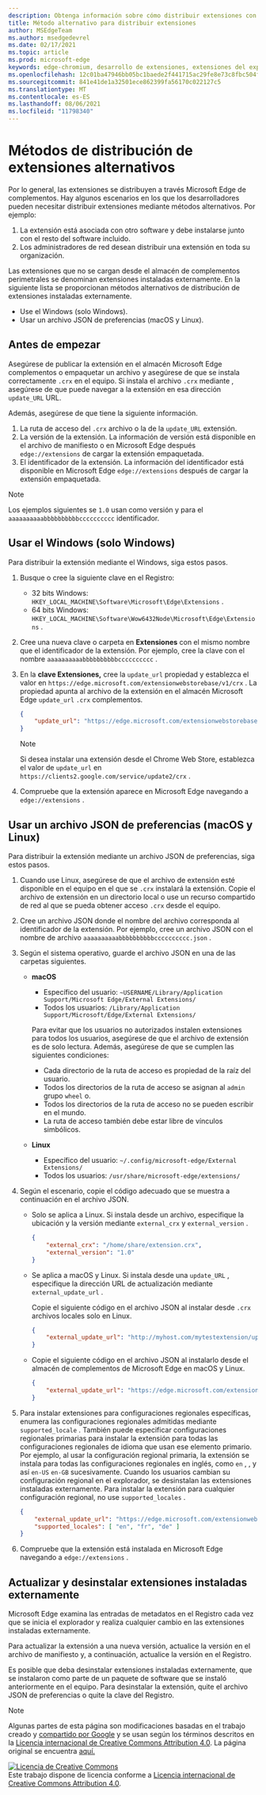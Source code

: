 ```yaml
---
description: Obtenga información sobre cómo distribuir extensiones con métodos alternativos que no usan almacenes comprobados
title: Método alternativo para distribuir extensiones
author: MSEdgeTeam
ms.author: msedgedevrel
ms.date: 02/17/2021
ms.topic: article
ms.prod: microsoft-edge
keywords: edge-chromium, desarrollo de extensiones, extensiones del explorador, complementos, centro de partners, desarrollador
ms.openlocfilehash: 12c01ba47946bb05bc1baede2f441715ac29fe8e73c8fbc504f5f16823541749
ms.sourcegitcommit: 841e41de1a32501ece862399fa56170c022127c5
ms.translationtype: MT
ms.contentlocale: es-ES
ms.lasthandoff: 08/06/2021
ms.locfileid: "11798340"
---
```

# <a name="alternate-extension-distribution-methods"></a>Métodos de distribución de extensiones alternativos  

Por lo general, las extensiones se distribuyen a través Microsoft Edge de complementos. Hay algunos escenarios en los que los desarrolladores pueden necesitar distribuir extensiones mediante métodos alternativos. Por ejemplo:

1.  La extensión está asociada con otro software y debe instalarse junto con el resto del software incluido.   
1.  Los administradores de red desean distribuir una extensión en toda su organización.   

Las extensiones que no se cargan desde el almacén de complementos perimetrales se denominan extensiones instaladas externamente. En la siguiente lista se proporcionan métodos alternativos de distribución de extensiones instaladas externamente. 

*   Use el Windows (solo Windows).  
*   Usar un archivo JSON de preferencias (macOS y Linux).  
    
## <a name="before-you-begin"></a>Antes de empezar  

Asegúrese de publicar la extensión en el almacén Microsoft Edge complementos o empaquetar un archivo y asegúrese de que se instala correctamente `.crx` en el equipo.  Si instala el archivo `.crx` mediante , asegúrese de que puede navegar a la extensión en esa dirección `update_URL` URL.  

Además, asegúrese de que tiene la siguiente información.    

1.  La ruta de acceso del `.crx` archivo o la de la `update_URL` extensión.
1.  La versión de la extensión.  La información de versión está disponible en el archivo de manifiesto o en Microsoft Edge después `edge://extensions` de cargar la extensión empaquetada.   
1.  El identificador de la extensión.  La información del identificador está disponible en Microsoft Edge `edge://extensions` después de cargar la extensión empaquetada.  

> [!NOTE] 
> Los ejemplos siguientes se `1.0` usan como versión y para el `aaaaaaaaaabbbbbbbbbbcccccccccc` identificador.  

## <a name="use-the-windows-registry-windows-only"></a>Usar el Windows (solo Windows)  

Para distribuir la extensión mediante el Windows, siga estos pasos.

1.  Busque o cree la siguiente clave en el Registro:  
    *   32 bits Windows: `HKEY_LOCAL_MACHINE\Software\Microsoft\Edge\Extensions` .  
    *   64 bits Windows: `HKEY_LOCAL_MACHINE\Software\Wow6432Node\Microsoft\Edge\Extensions` .  
1.  Cree una nueva clave o carpeta en **Extensiones** con el mismo nombre que el identificador de la extensión. Por ejemplo, cree la clave con el nombre `aaaaaaaaaabbbbbbbbbbcccccccccc` .  
1.  En la **clave Extensiones,** cree la `update_url` propiedad y establezca el valor en `https://edge.microsoft.com/extensionwebstorebase/v1/crx` .  La propiedad apunta al archivo de la extensión en el almacén Microsoft Edge `update_url` `.crx` complementos.  

    ```json
    {
        "update_url": "https://edge.microsoft.com/extensionwebstorebase/v1/crx"
    }
    ```  
    
    > [!NOTE]
    > Si desea instalar una extensión desde el Chrome Web Store, establezca el valor de `update_url` en `https://clients2.google.com/service/update2/crx` .  
  
1.  Compruebe que la extensión aparece en Microsoft Edge navegando a `edge://extensions` .  

## <a name="use-a-preferences-json-file-macos-and-linux"></a>Usar un archivo JSON de preferencias (macOS y Linux)  

Para distribuir la extensión mediante un archivo JSON de preferencias, siga estos pasos.

1.  Cuando use Linux, asegúrese de que el archivo de extensión esté disponible en el equipo en el que se `.crx` instalará la extensión. Copie el archivo de extensión en un directorio local o use un recurso compartido de red al que se pueda obtener acceso `.crx` desde el equipo. 
1.  Cree un archivo JSON donde el nombre del archivo corresponda al identificador de la extensión. Por ejemplo, cree un archivo JSON con el nombre de archivo `aaaaaaaaaabbbbbbbbbbcccccccccc.json` .  
1.  Según el sistema operativo, guarde el archivo JSON en una de las carpetas siguientes.   
    *   **macOS**  
        *   Específico del usuario: `~USERNAME/Library/Application Support/Microsoft Edge/External Extensions/`  
        *   Todos los usuarios: `/Library/Application Support/Microsoft/Edge/External Extensions/`  
        
        Para evitar que los usuarios no autorizados instalen extensiones para todos los usuarios, asegúrese de que el archivo de extensión es de solo lectura. Además, asegúrese de que se cumplen las siguientes condiciones:
        
        *   Cada directorio de la ruta de acceso es propiedad de la raíz del usuario.  
        *   Todos los directorios de la ruta de acceso se asignan al `admin` grupo `wheel` o.  
        *   Todos los directorios de la ruta de acceso no se pueden escribir en el mundo.  
        *   La ruta de acceso también debe estar libre de vínculos simbólicos.  
        
    *   **Linux**  
        *   Específico del usuario: `~/.config/microsoft-edge/External Extensions/`  
        *   Todos los usuarios: `/usr/share/microsoft-edge/extensions/`  
1.  Según el escenario, copie el código adecuado que se muestra a continuación en el archivo JSON. 
    *   Solo se aplica a Linux. Si instala desde un archivo, especifique la ubicación y la versión mediante `external_crx` y `external_version` .  
            
        ```json
        {
            "external_crx": "/home/share/extension.crx",
            "external_version": "1.0"
        }
        ```  

    *   Se aplica a macOS y Linux. Si instala desde una `update_URL` , especifique la dirección URL de actualización mediante `external_update_url` . 
        
        Copie el siguiente código en el archivo JSON al instalar desde `.crx` archivos locales solo en Linux.  
    
        ```json
        {
            "external_update_url": "http://myhost.com/mytestextension/updates.xml"
        }
        ```  
 
    *  Copie el siguiente código en el archivo JSON al instalarlo desde el almacén de complementos de Microsoft Edge en macOS y Linux.
    
        ```json
        {
            "external_update_url": "https://edge.microsoft.com/extensionwebstorebase/v1/crx"
        }
        ```  
    
1.  Para instalar extensiones para configuraciones regionales específicas, enumera las configuraciones regionales admitidas mediante `supported_locale` .  También puede especificar configuraciones regionales primarias para instalar la extensión para todas las configuraciones regionales de idioma que usan ese elemento primario. Por ejemplo, al usar la configuración regional primaria, la extensión se instala para todas las configuraciones regionales en inglés, como `en` , , y así `en-US` `en-GB` sucesivamente.  Cuando los usuarios cambian su configuración regional en el explorador, se desinstalan las extensiones instaladas externamente.  Para instalar la extensión para cualquier configuración regional, no use `supported_locales` .  

    ```json
    {
        "external_update_url": "https://edge.microsoft.com/extensionwebstorebase/v1/crx",
        "supported_locales": [ "en", "fr", "de" ]
    }
    ```  

1.  Compruebe que la extensión está instalada en Microsoft Edge navegando a `edge://extensions` .  

## <a name="update-and-uninstall-externally-installed-extensions"></a>Actualizar y desinstalar extensiones instaladas externamente

Microsoft Edge examina las entradas de metadatos en el Registro cada vez que se inicia el explorador y realiza cualquier cambio en las extensiones instaladas externamente.  

Para actualizar la extensión a una nueva versión, actualice la versión en el archivo de manifiesto y, a continuación, actualice la versión en el Registro.  

Es posible que deba desinstalar extensiones instaladas externamente, que se instalaron como parte de un paquete de software que se instaló anteriormente en el equipo.  Para desinstalar la extensión, quite el archivo JSON de preferencias o quite la clave del Registro.   

<!-- links -->  

> [!NOTE]
> Algunas partes de esta página son modificaciones basadas en el trabajo creado y [compartido por Google][GoogleSitePolicies] y se usan según los términos descritos en la [Licencia internacional de Creative Commons Attribution 4.0][CCA4IL].  La página original se encuentra [aquí.](https://developer.chrome.com/apps/external_extensions)  

[![Licencia de Creative Commons][CCby4Image]][CCA4IL]  
Este trabajo dispone de licencia conforme a [Licencia internacional de Creative Commons Attribution 4.0][CCA4IL].  

[CCA4IL]: https://creativecommons.org/licenses/by/4.0  
[CCby4Image]: https://i.creativecommons.org/l/by/4.0/88x31.png  
[GoogleSitePolicies]: https://developers.google.com/terms/site-policies  
